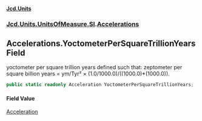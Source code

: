 #### [Jcd.Units](index.md 'index')
### [Jcd.Units.UnitsOfMeasure.SI](Jcd.Units.UnitsOfMeasure.SI.md 'Jcd.Units.UnitsOfMeasure.SI').[Accelerations](Accelerations.md 'Jcd.Units.UnitsOfMeasure.SI.Accelerations')

## Accelerations.YoctometerPerSquareTrillionYears Field

yoctometer per square trillion years defined such that: zeptometer per square billion years = ym/Tyr² ×
(1.0/1000.0)/((1000.0)*(1000.0)).

```csharp
public static readonly Acceleration YoctometerPerSquareTrillionYears;
```

#### Field Value
[Acceleration](Acceleration.md 'Jcd.Units.UnitTypes.Acceleration')